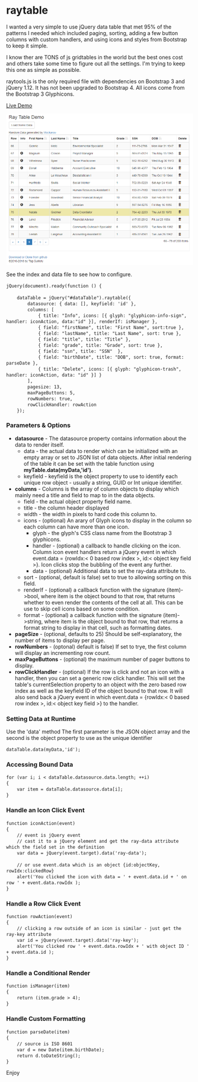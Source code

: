 # raytable
I wanted a very simple to use jQuery data table that met 95% of the patterns I needed which included paging, sorting, 
adding a few button columns with custom handlers, and using icons and styles from Bootstrap to keep it simple.

I know ther are TONS of js gridtables in the world but the best ones cost and others take some time to figure out all the settings.
I'm trying to keep this one as simple as possible.

raytools.js is the only required file with dependencies on Bootstrap 3 and jQuery 1.12. It has not been upgraded to Bootstrap 4. All icons come from the Bootstrap 3 Glyphicons.

[Live Demo](http://www.raydreams.com/raytable/)

![Raytools data grid](/Screenshots/screen.png)

See the index and data file to see how to configure.

```
jQuery(document).ready(function () {

	dataTable = jQuery("#dataTable").raytable({
		datasource: { data: [], keyfield: 'id' },
		columns: [
			{ title: "Info", icons: [{ glyph: "glyphicon-info-sign", handler: iconAction, data:"id" }], renderIf: isManager },
			{ field: "firstName", title: "First Name", sort:true },
			{ field: "lastName", title: "Last Name", sort: true },
			{ field: "title", title: "Title" },
			{ field: "grade", title: "Grade", sort: true },
			{ field: "ssn", title: "SSN"  },
			{ field: "birthDate", title: "DOB", sort: true, format: parseDate },
			{ title: "Delete", icons: [{ glyph: "glyphicon-trash", handler: iconAction, data: "id" }] }
		],
		pagesize: 13,
		maxPageButtons: 5,
		rowNumbers: true,
		rowClickHandler: rowAction
	});
```

### Parameters & Options
* **datasource** - The datasource property contains information about the data to render itself.
  * data - the actual data to render which can be initialized with an empty array or set to JSON list of data objects. After initial rendering of the table it can be set with the table function using **myTable.data(myData,'id')**.
  * keyfield - keyfield is the object property to use to identify each unique row object - usually a string, GUID or Int unique identifier.
* **columns** - Columns is the array of column objects to display which mainly need a title and field to map to in the data objects.
  * field - the actual object property field name.
  * title - the column header displayed
  * width - the width in pixels to hard code this column to.
  * icons - (optional) An arary of Glyph icons to display in the column so each column can have more than one icon.
    * glyph - the glyph's CSS class name from the Bootstrap 3 glyphicons.
    * handler - (optional) a callback to handle clicking on the icon. Column icon event handlers return a jQuery event in which event.data = {rowIdx:&lt; 0 based row index &gt;, id:&lt; object key field &gt;}. Icon clicks stop the bubbling of the event any further.
    * data - (optional) Additional data to set the ray-data attribute to.
  * sort - (optional, default is false) set to true to allowing sorting on this field.
  * renderIf - (optional) a callback function with the signature (item)->bool, where item is the object bound to that row, that returns whether to even render the contents of the cell at all. This can be use to skip cell icons based on some condition.
  * format - (optional) a callback function with the signature (item)->string, where item is the object bound to that row, that returns a format string to display in that cell, such as formatting dates.
* **pageSize** - (optional, defaults to 25) Should be self-explanatory, the number of items to display per page.
* **rowNumbers** - (optonal) default is false) If set to trye, the first column will display an incrementing row count.
* **maxPageButtons** - (optional) the maximum number of pager buttons to display.
* **rowClickHandler** - (optional) If the row is click and not an icon with a handler, then you can set a generic row click handler. This will set the table's currentSelection property to an object with the zero based row index as well as the keyfield ID of the object bound to that row. It will also send back a jQuery event in which event.data = {rowIdx:&lt; 0 based row index &gt;, id:&lt; object key field &gt;} to the handler.

### Setting Data at Runtime
Use the 'data' method
The first parameter is the JSON object array and the second is the object property to use as the unique identifier
```
dataTable.data(myData,'id');
```

### Accessing Bound Data
```
for (var i; i < dataTable.datasource.data.length; ++i)
{
	var item = dataTable.datasource.data[i];
}
```

### Handle an Icon Click Event
```
function iconAction(event)
{
	// event is jQuery event
	// cast it to a jQuery element and get the ray-data attribute which the field set in the definition
	var data = jQuery(event.target).data('ray-data');

	// or use event.data which is an object {id:objectKey, rowIdx:clickedRow}
	alert('You clicked the icon with data = ' + event.data.id + ' on row ' + event.data.rowIdx );
}
```

### Handle a Row Click Event
```
function rowAction(event)
{
	// clicking a row outside of an icon is similar - just get the ray-key attribute
    var id = jQuery(event.target).data('ray-key');
    alert('You clicked row ' + event.data.rowIdx + ' with object ID ' + event.data.id );
}
```

### Handle a Conditional Render
```
function isManager(item)
{
	return (item.grade > 4);
}
```

### Handle Custom Formatting
```
function parseDate(item)
{
	// source is ISO 8601
    var d = new Date(item.birthDate);
    return d.toDateString();
}
```

Enjoy
